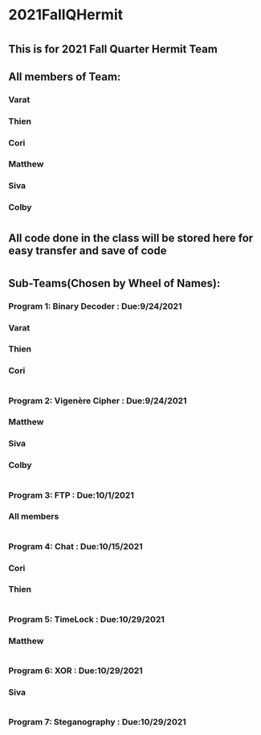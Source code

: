 # 2021FallQHermit
#
## This is for 2021 Fall Quarter Hermit Team
## All members of Team:
### Varat
### Thien
### Cori
### Matthew
### Siva
### Colby
#
## All code done in the class will be stored here for easy transfer and save of code
#
## Sub-Teams(Chosen by Wheel of Names):
### Program 1: Binary Decoder : Due:9/24/2021
### Varat
### Thien
### Cori
#
### Program 2: Vigenère Cipher : Due:9/24/2021
### Matthew
### Siva
### Colby
#
### Program 3: FTP : Due:10/1/2021
### All members
#
### Program 4: Chat : Due:10/15/2021
### Cori
### Thien
#
### Program 5: TimeLock : Due:10/29/2021
### Matthew
#
### Program 6: XOR : Due:10/29/2021
### Siva
#
### Program 7: Steganography : Due:10/29/2021


